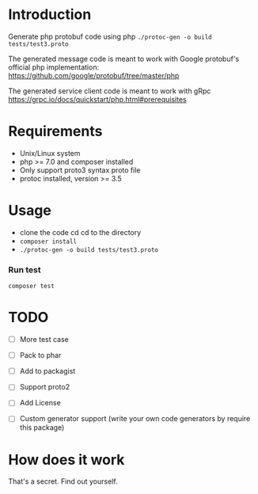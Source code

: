 # Introduction 
Generate php protobuf code using php
`./protoc-gen -o build tests/test3.proto`

The generated message code is meant to work with Google protobuf's official php implementation:
https://github.com/google/protobuf/tree/master/php

The generated service client code is meant to  work with gRpc
https://grpc.io/docs/quickstart/php.html#prerequisites

# Requirements
- Unix/Linux system
- php >= 7.0 and composer installed
- Only support proto3 syntax proto file
- protoc installed, version >= 3.5

# Usage
- clone the code cd cd to the directory
- `composer install`
- `./protoc-gen -o build tests/test3.proto`

### Run test
`composer test`

# TODO
- [ ] More test case
- [ ] Pack to phar
- [ ] Add to packagist
- [ ] Support proto2
- [ ] Add License
- [ ] Custom generator support (write your own code generators by require this package)


# How does it work
That's a secret. Find out yourself.
